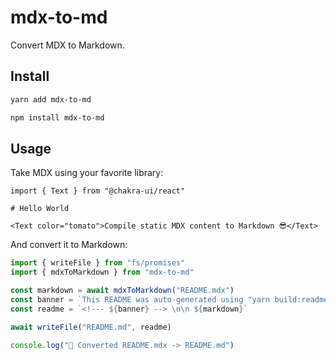 <!--- This README was auto-generated from "packages/mdx-to-mdx/README.mdx" using "yarn build:readme" --> 

 # mdx-to-md

Convert MDX to Markdown. 

## Install

```bash
yarn add mdx-to-md

```

```bash
npm install mdx-to-md

```

## Usage

Take MDX using your favorite library:

```mdx
import { Text } from "@chakra-ui/react"

# Hello World

<Text color="tomato">Compile static MDX content to Markdown 😎</Text>

```

And convert it to Markdown:

```ts
import { writeFile } from "fs/promises"
import { mdxToMarkdown } from "mdx-to-md"

const markdown = await mdxToMarkdown("README.mdx")
const banner = `This README was auto-generated using "yarn build:readme"`
const readme = `<!--- ${banner} --> \n\n ${markdown}`

await writeFile("README.md", readme)

console.log("📝 Converted README.mdx -> README.md")

```